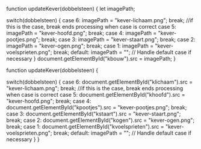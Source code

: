 function updateKever(dobbelsteen) {
  let imagePath;

  switch(dobbelsteen) {
    case 6:
      imagePath = "kever-lichaam.png";
      break; //if this is the case, break ends processing when case is correct
    case 5:
      imagePath = "kever-hoofd.png";
      break;
    case 4:
      imagePath = "kever-pootjes.png";
      break;
    case 3:
      imagePath = "kever-staart.png";
      break;
    case 2:
      imagePath = "kever-ogen.png";
      break;
    case 1:
      imagePath = "kever-voelsprieten.png";
      break;
    default:
      imagePath = ""; // Handle default case if necessary
  }
  document.getElementById("kbouw").src = imagePath;
}


function updateKever(dobbelsteen) {

  switch(dobbelsteen) {
    case 6:
      document.getElementById("klichaam").src = "kever-lichaam.png";
      break; //if this is the case, break ends processing when case is correct
    case 5:
      document.getElementById("khoofd").src = "kever-hoofd.png";
      break;
    case 4:
      document.getElementById("kpootjes").src = "kever-pootjes.png";
      break;
    case 3:
      document.getElementById("kstaart").src = "kever-staart.png";
      break;
    case 2:
      document.getElementById("kogen").src = "kever-ogen.png";
      break;
    case 1:
      document.getElementById("kvoelsprieten").src = "kever-voelsprieten.png";
      break;
    default:
      imagePath = ""; // Handle default case if necessary
  }
}